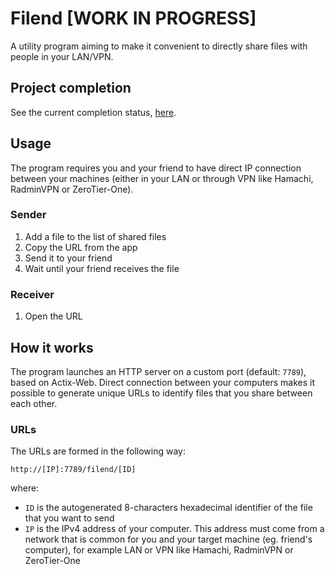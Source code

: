 # Filend [WORK IN PROGRESS]

A utility program aiming to make it convenient to directly share files with people in your LAN/VPN.

## Project completion

See the current completion status, [here](PROJECT_PLAN.md).

## Usage

The program requires you and your friend to have direct IP connection between your machines (either in your LAN or through VPN like Hamachi, RadminVPN or ZeroTier-One).

### Sender

1. Add a file to the list of shared files
2. Copy the URL from the app
3. Send it to your friend
4. Wait until your friend receives the file

### Receiver

1. Open the URL

## How it works

The program launches an HTTP server on a custom port (default: `7789`), based on Actix-Web.
Direct connection between your computers makes it possible to generate unique URLs to identify files that you share between each other.

### URLs

The URLs are formed in the following way:

`http://[IP]:7789/filend/[ID]`

where:

* `ID` is the autogenerated 8-characters hexadecimal identifier of the file that you want to send
* `IP` is the IPv4 address of your computer. This address must come from a network that is common for you and your target machine (eg. friend's computer), for example LAN or VPN like Hamachi, RadminVPN or ZeroTier-One
